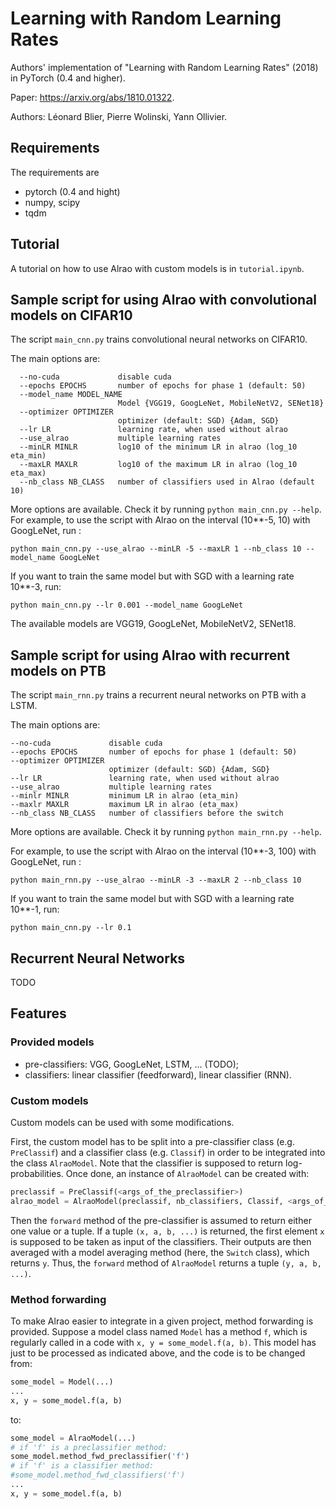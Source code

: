 # Learning with Random Learning Rates

Authors' implementation of "Learning with Random Learning Rates" (2018) in PyTorch (0.4 and higher).

Paper: https://arxiv.org/abs/1810.01322.

Authors: Léonard Blier, Pierre Wolinski, Yann Ollivier.

## Requirements
The requirements are
* pytorch (0.4 and hight)
* numpy, scipy
* tqdm

## Tutorial
A tutorial on how to use Alrao with custom models is in `tutorial.ipynb`.

## Sample script for using Alrao with convolutional models on CIFAR10
The script `main_cnn.py` trains convolutional neural networks on CIFAR10.

The main options are:
```
  --no-cuda             disable cuda
  --epochs EPOCHS       number of epochs for phase 1 (default: 50)
  --model_name MODEL_NAME
                        Model {VGG19, GoogLeNet, MobileNetV2, SENet18}
  --optimizer OPTIMIZER
                        optimizer (default: SGD) {Adam, SGD}
  --lr LR               learning rate, when used without alrao
  --use_alrao           multiple learning rates
  --minLR MINLR         log10 of the minimum LR in alrao (log_10 eta_min)
  --maxLR MAXLR         log10 of the maximum LR in alrao (log_10 eta_max)
  --nb_class NB_CLASS   number of classifiers used in Alrao (default 10)
```
More options are available. Check it by running `python main_cnn.py --help`.
For example, to use the script with Alrao on the interval (10**-5, 10) with GoogLeNet, run :
```
python main_cnn.py --use_alrao --minLR -5 --maxLR 1 --nb_class 10 --model_name GoogLeNet
```

If you want to train the same model but with SGD with a learning rate 10**-3, run:
```
python main_cnn.py --lr 0.001 --model_name GoogLeNet
```

The available models are VGG19, GoogLeNet, MobileNetV2, SENet18.

## Sample script for using Alrao with recurrent models on PTB
The script `main_rnn.py` trains a recurrent neural networks on PTB with a LSTM.

The main options are:
```
--no-cuda             disable cuda
--epochs EPOCHS       number of epochs for phase 1 (default: 50)
--optimizer OPTIMIZER
                      optimizer (default: SGD) {Adam, SGD}
--lr LR               learning rate, when used without alrao
--use_alrao           multiple learning rates
--minlr MINLR         minimum LR in alrao (eta_min)
--maxlr MAXLR         maximum LR in alrao (eta_max)
--nb_class NB_CLASS   number of classifiers before the switch
```

More options are available. Check it by running `python main_rnn.py --help`.

For example, to use the script with Alrao on the interval (10**-3, 100) with GoogLeNet, run :
```
python main_rnn.py --use_alrao --minLR -3 --maxLR 2 --nb_class 10
```

If you want to train the same model but with SGD with a learning rate 10**-1, run:
```
python main_cnn.py --lr 0.1
```

## Recurrent Neural Networks

TODO

## Features

### Provided models

 * pre-classifiers: VGG, GoogLeNet, LSTM, ... (TODO);
 * classifiers: linear classifier (feedforward), linear classifier (RNN).

### Custom models

Custom models can be used with some modifications.

First, the custom model has to be split into a pre-classifier class (e.g. `PreClassif`) and a classifier class (e.g. `Classif`) in order to be integrated into the class `AlraoModel`. Note that the classifier is supposed to return log-probabilities. Once done, an instance of `AlraoModel` can be created with:
```python
preclassif = PreClassif(<args_of_the_preclassifier>)
alrao_model = AlraoModel(preclassif, nb_classifiers, Classif, <args_of_the_classifiers>)
```

Then the `forward` method of the pre-classifier is assumed to return either one value or a tuple. If a tuple `(x, a, b, ...)` is returned, the first element `x` is supposed to be taken as input of the classifiers. Their outputs are then averaged with a model averaging method (here, the `Switch` class), which returns `y`. Thus, the `forward` method of `AlraoModel` returns a tuple `(y, a, b, ...)`.

### Method forwarding

To make Alrao easier to integrate in a given project, method forwarding is provided. Suppose a model class named `Model` has a method `f`, which is regularly called in a code with `x, y = some_model.f(a, b)`. This model has just to be processed as indicated above, and the code is to be changed from:
```python
some_model = Model(...)
...
x, y = some_model.f(a, b)
```
to:
```python
some_model = AlraoModel(...)
# if 'f' is a preclassifier method:
some_model.method_fwd_preclassifier('f')
# if 'f' is a classifier method:
#some_model.method_fwd_classifiers('f')
...
x, y = some_model.f(a, b)
```

